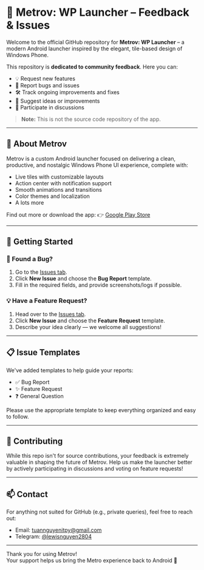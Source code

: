 # 📱 Metrov: WP Launcher – Feedback & Issues

Welcome to the official GitHub repository for **Metrov: WP Launcher** – a modern Android launcher inspired by the elegant, tile-based design of Windows Phone.

This repository is **dedicated to community feedback**. Here you can:
- 💡 Request new features
- 🐞 Report bugs and issues
- 🛠 Track ongoing improvements and fixes
- 🤝 Suggest ideas or improvements
- 💬 Participate in discussions

> **Note:** This is not the source code repository of the app.

---

## 📌 About Metrov

Metrov is a custom Android launcher focused on delivering a clean, productive, and nostalgic Windows Phone UI experience, complete with:
- Live tiles with customizable layouts
- Action center with notification support
- Smooth animations and transitions
- Color themes and localization
- A lots more

Find out more or download the app:
👉 [Google Play Store](https://play.google.com/store/apps/details?id=com.tuzkituan.metrov&hl=en)  

---

## 🚀 Getting Started

### 🐞 Found a Bug?
1. Go to the [Issues tab](https://github.com/metrov-wp-launcher/metrov-app/issues).
2. Click **New Issue** and choose the **Bug Report** template.
3. Fill in the required fields, and provide screenshots/logs if possible.

### 💡 Have a Feature Request?
1. Head over to the [Issues tab](https://github.com/metrov-wp-launcher/metrov-app/issues).
2. Click **New Issue** and choose the **Feature Request** template.
3. Describe your idea clearly — we welcome all suggestions!

---

## 📋 Issue Templates

We've added templates to help guide your reports:
- ✅ Bug Report
- ✨ Feature Request
- ❓ General Question

Please use the appropriate template to keep everything organized and easy to follow.

---

## 🙌 Contributing

While this repo isn't for source contributions, your feedback is extremely valuable in shaping the future of Metrov. Help us make the launcher better by actively participating in discussions and voting on feature requests!

---

## 📫 Contact

For anything not suited for GitHub (e.g., private queries), feel free to reach out:
- Email: [tuannguyenitpy@gmail.com](mailto:tuannguyenitpy@gmail.com)
- Telegram: [@lewisnguyen2804](https://t.me/lewisnguyen2804)

---

Thank you for using Metrov!  
Your support helps us bring the Metro experience back to Android 💙

